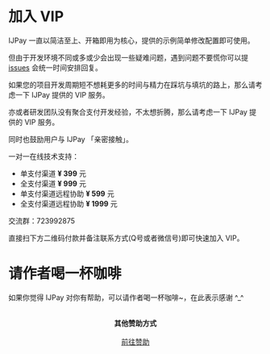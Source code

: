 # 加入 VIP

IJPay 一直以简洁至上、开箱即用为核心，提供的示例简单修改配置即可使用。

但由于开发环境不同或多或少会出现一些疑难问题，遇到问题不要慌你可以提 [issues](https://gitee.com/javen205/IJPay/issues)
会统一时间安排回复。

如果您的项目开发周期短不想耗更多的时间与精力在踩坑与填坑的路上，那么请考虑一下 IJPay 提供的 VIP 服务。

亦或者研发团队没有聚合支付开发经验，不太想折腾，那么请考虑一下 IJPay 提供的 VIP 服务。

同时也鼓励用户与 IJPay 「亲密接触」。

一对一在线技术支持： 

- 单支付渠道 **¥ 399** 元
- 全支付渠道 **¥ 999** 元
- 单支付渠道远程协助 **¥ 599** 元
- 全支付渠道远程协助 **¥ 1999** 元

交流群：723992875

直接扫下方二维码付款并备注联系方式(Q号或者微信号)即可快速加入 VIP。

 # 请作者喝一杯咖啡
 
   如果你觉得 IJPay 对你有帮助，可以请作者喝一杯咖啡~，在此表示感谢 ^_^
   
 <p align="center">
     <a target="_blank" href="https://github.com/Javen205/donate">
         <img :src="$withBase('/wxpay.jpeg')" width="260px"/>
     </a>
     <a target="_blank" href="https://github.com/Javen205/donate">
        <img :src="$withBase('/wxpay.png')" width="260px"/>
     </a>
     <br/>
     <br/>
     <strong>其他赞助方式</strong>
     <br/>
     <br/>
     <a target="_blank" href="https://github.com/Javen205/donate">前往赞助</a>
 </p>
 
 
 